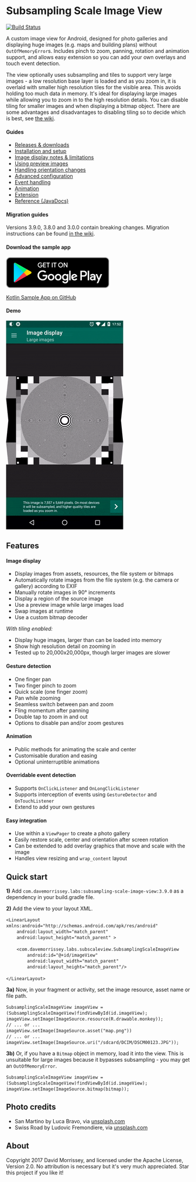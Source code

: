 Subsampling Scale Image View
===========================

[![Build Status](https://travis-ci.org/davemorrissey/subsampling-scale-image-view.svg?branch=master)](https://travis-ci.org/davemorrissey/subsampling-scale-image-view)

A custom image view for Android, designed for photo galleries and displaying huge images (e.g. maps and building plans) without `OutOfMemoryError`s. Includes pinch to zoom, panning, rotation and animation support, and allows easy extension so you can add your own overlays and touch event detection.

The view optionally uses subsampling and tiles to support very large images - a low resolution base layer is loaded and as you zoom in, it is overlaid with smaller high resolution tiles for the visible area. This avoids holding too much data in memory. It's ideal for displaying large images while allowing you to zoom in to the high resolution details. You can disable tiling for smaller images and when displaying a bitmap object. There are some advantages and disadvantages to disabling tiling so to decide which is best, see [the wiki](https://github.com/davemorrissey/subsampling-scale-image-view/wiki/02.-Displaying-images).

#### Guides

* [Releases & downloads](https://github.com/davemorrissey/subsampling-scale-image-view/releases)
* [Installation and setup](https://github.com/davemorrissey/subsampling-scale-image-view/wiki/01.-Setup)
* [Image display notes & limitations](https://github.com/davemorrissey/subsampling-scale-image-view/wiki/02.-Displaying-images)
* [Using preview images](https://github.com/davemorrissey/subsampling-scale-image-view/wiki/03.-Preview-images)
* [Handling orientation changes](https://github.com/davemorrissey/subsampling-scale-image-view/wiki/05.-Orientation-changes)
* [Advanced configuration](https://github.com/davemorrissey/subsampling-scale-image-view/wiki/07.-Configuration)
* [Event handling](https://github.com/davemorrissey/subsampling-scale-image-view/wiki/09.-Events)
* [Animation](https://github.com/davemorrissey/subsampling-scale-image-view/wiki/08.-Animation)
* [Extension](https://github.com/davemorrissey/subsampling-scale-image-view/wiki/10.-Extension)
* [Reference (JavaDocs)](http://davemorrissey.github.io/subsampling-scale-image-view/javadoc/)

#### Migration guides

Versions 3.9.0, 3.8.0 and 3.0.0 contain breaking changes. Migration instructions can be found [in the wiki](https://github.com/davemorrissey/subsampling-scale-image-view/wiki/X.--Release-notes).

#### Download the sample app

[![Get it on Google Play](docs/images/google_play.png)](https://play.google.com/store/apps/details?id=com.davemorrissey.labs.subscaleview.sample)

[Kotlin Sample App on GitHub](https://github.com/davemorrissey/ssiv-kotlin-sample)

#### Demo

![Demo](docs/images/demo.gif)

## Features

#### Image display

* Display images from assets, resources, the file system or bitmaps
* Automatically rotate images from the file system (e.g. the camera or gallery) according to EXIF
* Manually rotate images in 90° increments
* Display a region of the source image
* Use a preview image while large images load
* Swap images at runtime
* Use a custom bitmap decoder

*With tiling enabled:*

* Display huge images, larger than can be loaded into memory
* Show high resolution detail on zooming in
* Tested up to 20,000x20,000px, though larger images are slower

#### Gesture detection

* One finger pan
* Two finger pinch to zoom
* Quick scale (one finger zoom)
* Pan while zooming
* Seamless switch between pan and zoom
* Fling momentum after panning
* Double tap to zoom in and out
* Options to disable pan and/or zoom gestures

#### Animation

* Public methods for animating the scale and center
* Customisable duration and easing
* Optional uninterruptible animations

#### Overridable event detection
* Supports `OnClickListener` and `OnLongClickListener`
* Supports interception of events using `GestureDetector` and `OnTouchListener`
* Extend to add your own gestures

#### Easy integration
* Use within a `ViewPager` to create a photo gallery
* Easily restore scale, center and orientation after screen rotation
* Can be extended to add overlay graphics that move and scale with the image
* Handles view resizing and `wrap_content` layout

## Quick start

**1)** Add `com.davemorrissey.labs:subsampling-scale-image-view:3.9.0` as a dependency in your build.gradle file.

**2)** Add the view to your layout XML.

    <LinearLayout xmlns:android="http://schemas.android.com/apk/res/android"
        android:layout_width="match_parent"
        android:layout_height="match_parent" >

        <com.davemorrissey.labs.subscaleview.SubsamplingScaleImageView
            android:id="@+id/imageView"
            android:layout_width="match_parent"
            android:layout_height="match_parent"/>

    </LinearLayout>

**3a)** Now, in your fragment or activity, set the image resource, asset name or file path.

    SubsamplingScaleImageView imageView = (SubsamplingScaleImageView)findViewById(id.imageView);
    imageView.setImage(ImageSource.resource(R.drawable.monkey));
    // ... or ...
    imageView.setImage(ImageSource.asset("map.png"))
    // ... or ...
    imageView.setImage(ImageSource.uri("/sdcard/DCIM/DSCM00123.JPG"));

**3b)** Or, if you have a `Bitmap` object in memory, load it into the view. This is unsuitable for large images because it bypasses subsampling - you may get an `OutOfMemoryError`.

    SubsamplingScaleImageView imageView = (SubsamplingScaleImageView)findViewById(id.imageView);
    imageView.setImage(ImageSource.bitmap(bitmap));

## Photo credits

* San Martino by Luca Bravo, via [unsplash.com](https://unsplash.com/photos/lWAOc0UuJ-A)
* Swiss Road by Ludovic Fremondiere, via [unsplash.com](https://unsplash.com/photos/3XN-BNRDUyY)

## About

Copyright 2017 David Morrissey, and licensed under the Apache License, Version 2.0. No attribution is necessary but it's very much appreciated. Star this project if you like it!
